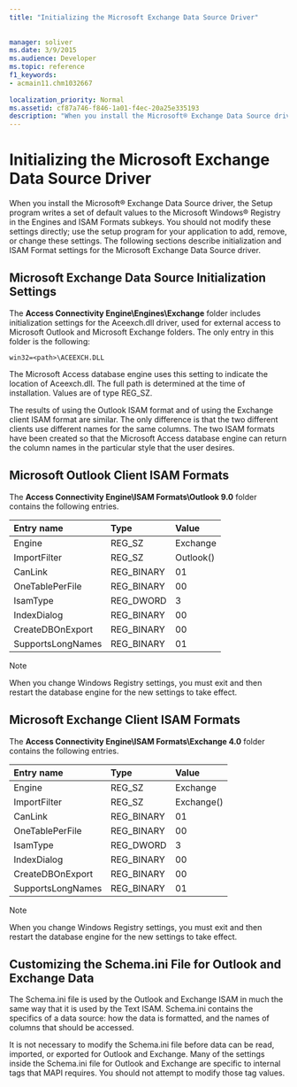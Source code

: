 ```yaml
---
title: "Initializing the Microsoft Exchange Data Source Driver"
 
 
manager: soliver
ms.date: 3/9/2015
ms.audience: Developer
ms.topic: reference
f1_keywords:
- acmain11.chm1032667
  
localization_priority: Normal
ms.assetid: cf87a746-f846-1a01-f4ec-20a25e335193
description: "When you install the Microsoft® Exchange Data Source driver, the Setup program writes a set of default values to the Microsoft Windows® Registry in the Engines and ISAM Formats subkeys. You should not modify these settings directly; use the setup program for your application to add, remove, or change these settings. The following sections describe initialization and ISAM Format settings for the Microsoft Exchange Data Source driver."
---
```


# Initializing the Microsoft Exchange Data Source Driver

When you install the Microsoft® Exchange Data Source driver, the Setup program writes a set of default values to the Microsoft Windows® Registry in the Engines and ISAM Formats subkeys. You should not modify these settings directly; use the setup program for your application to add, remove, or change these settings. The following sections describe initialization and ISAM Format settings for the Microsoft Exchange Data Source driver.
  
## Microsoft Exchange Data Source Initialization Settings

The **Access Connectivity Engine\Engines\Exchange** folder includes initialization settings for the Aceexch.dll driver, used for external access to Microsoft Outlook and Microsoft Exchange folders. The only entry in this folder is the following: 
  
```
win32=<path>\ACEEXCH.DLL

```

The Microsoft Access database engine uses this setting to indicate the location of Aceexch.dll. The full path is determined at the time of installation. Values are of type REG_SZ.
  
The results of using the Outlook ISAM format and of using the Exchange client ISAM format are similar. The only difference is that the two different clients use different names for the same columns. The two ISAM formats have been created so that the Microsoft Access database engine can return the column names in the particular style that the user desires.
  
## Microsoft Outlook Client ISAM Formats

The **Access Connectivity Engine\ISAM Formats\Outlook 9.0** folder contains the following entries. 
  
|**Entry name**|**Type**|**Value**|
|:-----|:-----|:-----|
|Engine  <br/> |REG_SZ  <br/> |Exchange  <br/> |
|ImportFilter  <br/> |REG_SZ  <br/> |Outlook()  <br/> |
|CanLink  <br/> |REG_BINARY  <br/> |01  <br/> |
|OneTablePerFile  <br/> |REG_BINARY  <br/> |00  <br/> |
|IsamType  <br/> |REG_DWORD  <br/> |3  <br/> |
|IndexDialog  <br/> |REG_BINARY  <br/> |00  <br/> |
|CreateDBOnExport  <br/> |REG_BINARY  <br/> |00  <br/> |
|SupportsLongNames  <br/> |REG_BINARY  <br/> |01  <br/> |
   
> [!NOTE]
> When you change Windows Registry settings, you must exit and then restart the database engine for the new settings to take effect. 
  
## Microsoft Exchange Client ISAM Formats

The **Access Connectivity Engine\ISAM Formats\Exchange 4.0** folder contains the following entries. 
  
|**Entry name**|**Type**|**Value**|
|:-----|:-----|:-----|
|Engine  <br/> |REG_SZ  <br/> |Exchange  <br/> |
|ImportFilter  <br/> |REG_SZ  <br/> |Exchange()  <br/> |
|CanLink  <br/> |REG_BINARY  <br/> |01  <br/> |
|OneTablePerFile  <br/> |REG_BINARY  <br/> |00  <br/> |
|IsamType  <br/> |REG_DWORD  <br/> |3  <br/> |
|IndexDialog  <br/> |REG_BINARY  <br/> |00  <br/> |
|CreateDBOnExport  <br/> |REG_BINARY  <br/> |00  <br/> |
|SupportsLongNames  <br/> |REG_BINARY  <br/> |01  <br/> |
   
> [!NOTE]
> When you change Windows Registry settings, you must exit and then restart the database engine for the new settings to take effect. 
  
## Customizing the Schema.ini File for Outlook and Exchange Data

The Schema.ini file is used by the Outlook and Exchange ISAM in much the same way that it is used by the Text ISAM. Schema.ini contains the specifics of a data source: how the data is formatted, and the names of columns that should be accessed.
  
It is not necessary to modify the Schema.ini file before data can be read, imported, or exported for Outlook and Exchange. Many of the settings inside the Schema.ini file for Outlook and Exchange are specific to internal tags that MAPI requires. You should not attempt to modify those tag values.
  

